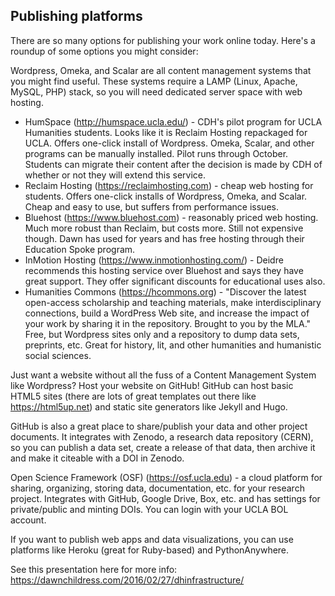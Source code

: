## Publishing platforms

There are so many options for publishing your work online today. Here's a roundup of some options you might consider:

Wordpress, Omeka, and Scalar are all content management systems that you might find useful. These systems require a LAMP (Linux, Apache, MySQL, PHP) stack, so you will need dedicated server space with web hosting.

* HumSpace (http://humspace.ucla.edu/) - CDH's pilot program for UCLA Humanities students. Looks like it is Reclaim Hosting repackaged for UCLA. Offers one-click install of Wordpress. Omeka, Scalar, and other programs can be manually installed. Pilot runs through October. Students can migrate their content after the decision is made by CDH of whether or not they will extend this service.
* Reclaim Hosting (https://reclaimhosting.com) - cheap web hosting for students. Offers one-click installs of Wordpress, Omeka, and Scalar. Cheap and easy to use, but suffers from performance issues. 
* Bluehost (https://www.bluehost.com) - reasonably priced web hosting. Much more robust than Reclaim, but costs more. Still not expensive though. Dawn has used for years and has free hosting through their Education Spoke program.
* InMotion Hosting (https://www.inmotionhosting.com/) - Deidre recommends this hosting service over Bluehost and says they have great support. They offer significant discounts for educational uses also.
* Humanities Commons (https://hcommons.org) - "Discover the latest open-access scholarship and teaching materials, make interdisciplinary connections, build a WordPress Web site, and increase the impact of your work by sharing it in the repository. Brought to you by the MLA." Free, but Wordpress sites only and a repository to dump data sets, preprints, etc. Great for history, lit, and other humanities and humanistic social sciences.

Just want a website without all the fuss of a Content Management System like Wordpress? Host your website on GitHub! GitHub can host basic HTML5 sites (there are lots of great templates out there like https://html5up.net) and static site generators like Jekyll and Hugo.

GitHub is also a great place to share/publish your data and other project documents. It integrates with Zenodo, a research data repository (CERN), so you can publish a data set, create a release of that data, then archive it and make it citeable with a DOI in Zenodo.

Open Science Framework (OSF) (https://osf.ucla.edu) - a cloud platform for sharing, organizing, storing data, documentation, etc. for your research project. Integrates with GitHub, Google Drive, Box, etc. and has settings for private/public and minting DOIs. You can login with your UCLA BOL account. 

If you want to publish web apps and data visualizations, you can use platforms like Heroku (great for Ruby-based) and PythonAnywhere. 

See this presentation here for more info: https://dawnchildress.com/2016/02/27/dhinfrastructure/

